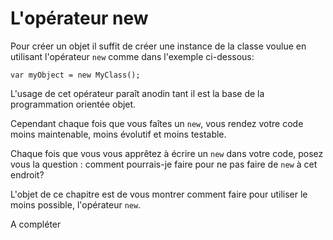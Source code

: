 # L'opérateur new



Pour créer un objet il suffit de créer une instance de la classe voulue en utilisant l'opérateur ```new``` comme dans l'exemple ci-dessous:

```Csharp
var myObject = new MyClass();
```

L'usage de cet opérateur paraît anodin tant il est la base de la programmation orientée objet.

Cependant chaque fois que vous faîtes un ```new```, vous rendez votre code moins maintenable, moins évolutif et moins testable.

Chaque fois que vous vous apprêtez à écrire un ```new``` dans votre code, posez vous la question : comment pourrais-je faire pour ne pas faire de ```new``` à cet endroit?

L'objet de ce chapitre est de vous montrer comment faire pour utiliser le moins possible, l'opérateur ```new```.

A compléter
